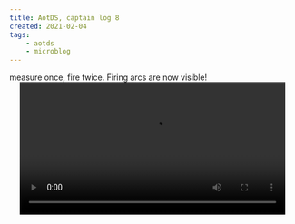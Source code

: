 ```yaml
---
title: AotDS, captain log 8
created: 2021-02-04
tags:
    - aotds
    - microblog
---
```


<div class="h-entry">

<div class="e-content">
<span style="display: none">#aotds, captain log 8:</span> 
measure once, fire twice. Firing arcs are now visible!

<div style="width: 100%; text-align: center">
    <video class="u-video" src="./update.mp4" width="468" controls>
        <source src="./update.mp4" type="video/mp4">
    </video>
</div>

</div>

<a class="u-in-reply-to" href="https://twitter.com/yenzie/status/1355560179610378240"></a>
</div>
